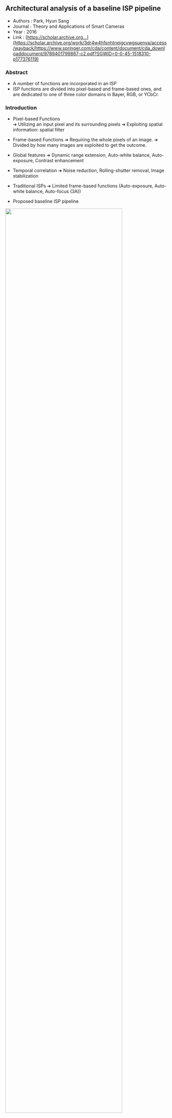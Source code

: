 ## Architectural analysis of a baseline ISP pipeline
- Authors : Park, Hyun Sang
- Journal : Theory and Applications of Smart Cameras
- Year : 2016
- Link : [https://scholar.archive.org...](https://scholar.archive.org/work/3dr4w4hfsnhtnejgcvwgsuenya/access/wayback/https://www.springer.com/cda/content/document/cda_downloaddocument/9789401799867-c2.pdf?SGWID=0-0-45-1518310-p177376119)


### Abstract
- A number of functions are incorporated in an ISP
- ISP functions are divided into pixel-based and frame-based ones, and are dedicated to one of three color domains in Bayer, RGB, or YCbCr.

### Introduction
- Pixel-based Functions    
➔ Utilizing an input pixel and its surrounding pixels
➔ Exploiting spatial information: spatial filter

- Frame-based Functions
➔ Requiring the whole pixels of an image.
➔ Divided by how many images are exploited to get the outcome.

- Global features
➔ Dynamic range extension, Auto-white balance, Auto-exposure, Contrast enhancement

- Temporal correlation
➔ Noise reduction, Rolling-shutter removal, Image stabilization

- Traditional ISPs
➔  Limited frame-based functions (Auto-exposure, Auto-white balance, Auto-focus (3A))

- Proposed baseline ISP pipeline
<img src='https://github.com/standing-o/Machine_Learning_Paper_Review/assets/57218700/415cd05c-5f6f-4023-921a-49a6a64d4556' width=85%>


-------------------

### 1. Embedded ISP Inside an AP (Application Processor)
- The AP provides abundant memory space as well as bandwidth.
- So the pixel-based functions can be processed with a legacy baseline ISP, while the frame-based functions can be processed by programming GPU/GPGPU.
- ISP implementation consumes much energy since it uses the power-hungry memory device and the hot computing units.
➔ It can provide the best quaility of an image for end-user satisfaction.

### 2. Primary ISP Architecture for Bayer Image Sensors
- The ISP contains three components: quantization, color space conversion and data formatter
- The image sensor is assumed to produce analog R, G, and B signals at every pixel position.
  - Y, C<sub>R</sub>, and C<sub>B</sub> signals are calculated trom these digital R. G and B signals.
- While ISP itself isn't standardized, the standardization of digital video, particularly in Rec. ITU-R BT.601 and Rec. ITU-R BT.656 since 1982, includes basic components of an ISP.
- Rec. ITU-R BT.601: This standard focuses on studio encoding parameters for digital television, defining regulations for digitizing SDTV video with a resolution of 720 × 480 or 720 × 576 at a 13.5 MHz sampling frequency.
- **Quantization** Formula: The 8-bit quantization formula, specified in Rec. ITU-R BT.601, converts analog R, G, and B signals to digital RGB signals, ensuring consistency in calculation results across different implementations.

- **Color Space Conversion**: Rec. ITU-R BT.601 provides a specific formula for converting digital R-G-B signals to Y-C<sub>R</sub>-C<sub>B</sub> signals, emphasizing the importance of adhering to the recommended formula for color compatibility among different implementations.
  - ITU-R BT.601 regulates Y-CR-CB subsampling formats like 4:4:4 and 4:2:2, chosen for effective data reduction without significant visual quality loss.

- The ISP's **Data Formatter** handles subsampling and interleaving of Y-CR-CB signals, supporting the standardized 4:2:2 chroma subsampling format.
  - Timing Reference in Rec. ITU-R BT.656: Timing reference signals in video data, derived from reserved codewords (SAV and EAV), ensure proper synchronization between transmitter and receiver.

- **Color Filter Arrays (CFAs) and Bayer Patterns**
➔ Image sensors, often using Bayer patterns for spatial color subsampling, necessitate interpolation (demosaicing) to restore deficient color components.

- **Edge-Directed Interpolation**
➔ Adaptive interpolation techniques, like edge-directed interpolation, help reduce artifacts like pseudo-color and zipper noise in the demosaicing process.

- **Anti-Aliasing Noise Filter in ISP**
➔  An ISP evolved for Bayer sensors addresses artifacts with functions like anti-aliasing noise filter, compensating for challenges posed by Bayer array sensors.

- ISP architecture to recover artifacts from a Bayer image sensor
  - **Anti-aliasing Noise Filter**: Salt-and-pepper noise produced
during the manufacturing of image sensor has to be removed before color interpolation.
  - **Color Filter Array Interpolation**: Restore the original color components from the sampled ones.
➔ It results in zipper noise and pseudo-color. The zipper noise can be suppressed considering edge direction during color interpolation process.
  - **Noise Filter for Luma**: In an anti-aliasing noise filter, it is not possible to exploit correlation with the
adjacent pixels because they are of different color attributes. 
  - **Noise Filter for Chrominance**: Removing pseudo-color caused by subsampling and interpolation
process. 
➔ Because human eyes are very sensitive to rapid color changes, it is necessary to build a natural image by suppressing excessive color changes.

<img src='https://github.com/standing-o/Machine_Learning_Paper_Review/assets/57218700/d93d1545-e089-4db2-83cb-5abe422cd182' width=70%>

### 3.  ISP Architecture for Color Reproduction
- **Color Perception Difference**
➔ Due to the varying responses of silicon sensors and human eyes to light, a process for restoring natural color is essential.
  - Color spaces like CIERGB, CIEXYZ, and sRGB are used to represent colors in a 3D system, with sRGB being widely used in consumer electronics.

- **Gamma Correction**
➔ Nonlinear gamma correction is crucial for adapting the linear response of image sensors to the nonlinear perception of human eyes.

- Defining an **RGB color space** involves specifying red, green, blue primaries, a white point, and a gamma correction curve.
  - An ISP pipeline includes both color correction (linear) and gamma correction (nonlinear), supporting a specific RGB color space.

- **Auto-White Balance (AWB)**
➔ AWB compensates for color distortion due to varying light spectra, adjusting color temperature to match D65 illumination.

- Chromaticity, represented by hue and saturation, is crucial for color perception. ISP performs hue/saturation control in the Y-CR-CB domain.

- Color Domain Functions in ISP
➔ AWB in Bayer, gamma/color correction in RGB, and hue/saturation control in Y-CR-CB domains collectively reproduce accurate colors perceived by human eyes.

- ISP architecture for color reproduction
<img src='https://github.com/standing-o/Machine_Learning_Paper_Review/assets/57218700/45084c16-5bfe-423d-9362-8728542ef212' width=70%>

### 4. ISP Architecture with Pre-/Post-processing
- Pre-Processing Functions
➔ Additional pre-processing compensates for sensor distortions, including dead pixel concealment (DPC) to handle defective pixels.

- **Black Level Compensation (BLC)**
➔ BLC corrects non-linear sensor responses, estimating the sensor response in no-light conditions by subtracting optical black area averages.

- **Lens-Shading Correction (LSC)**
➔ LSC compensates for shading effects caused by lens systems, ensuring consistent light-to-voltage gain for all pixels.

- **Flat Field Compensation (FFC)**
➔ FFC, a type of LSC, compensates for shading by correction gain estimated and stored in advance, improving image uniformity.

- **Noise Reduction**
➔ Noise reduction, crucial for high-resolution sensors, is performed after achieving consistent linearity and is a key factor determining camera system performance.

- **Visual Quality Enhancement**
➔ Techniques like edge enhancement and contrast control are applied post-processing for subjective visual quality improvement, with considerations for potential artifacts.

- ISP architecture for handling sensor derating factors
<img src='https://github.com/standing-o/Machine_Learning_Paper_Review/assets/57218700/abe21307-da8d-4883-ba4d-eda8d19519d1' width=70%>


### 5. Further Works on ISP

- For a legacy ISP pipeline, addressing color-related functions to ensure robust color quality across ambient color temperatures is crucial. 
  - Global information might require significant memory, which can be achieved with external SDRAM for more sophisticated functions.

- Ongoing improvements in color interpolation and noise reduction are key focus areas for ISP development. Additionally, suppressing false colors or removing pseudo-colors has become a significant function to prevent distortion in human perception.
